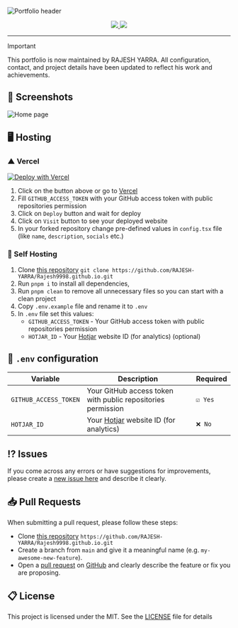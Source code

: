 ![Portfolio header](https://github.com/RAJESH-YARRA/Rajesh9998.github.io/assets/49127376/59642eac-4ac5-4d03-931c-2513d46655d3)

<div align="center">
  <a aria-label="GitHub License" href="https://github.com/Rajesh9998/Rajesh9998.github.io/blob/master/license.md">
    <img src="https://img.shields.io/github/license/Rajesh9998/Rajesh9998.github.io?color=%2334D058&logo=github&style=flat-square&label=License">
  </a>
  <a aria-label="LinkedIn" href="https://www.linkedin.com/in/rajesh-yarra/">
    <img src="https://img.shields.io/badge/LinkedIn-0077B5?style=flat-square&logo=linkedin&logoColor=white">
  </a>
</div>

---

<!-- prettier-ignore-start -->
> [!IMPORTANT]
> This portfolio is now maintained by RAJESH YARRA. All configuration, contact, and project details have been updated to reflect his work and achievements.
<!-- prettier-ignore-end -->

## 📸 Screenshots

![Home page](https://github.com/user-attachments/assets/ee4cc06b-432d-4e1a-8bd2-59a60d6ae31e)

## 🖥️ Hosting

### ▲ Vercel

[![Deploy with Vercel](https://vercel.com/button)](<https://vercel.com/new/clone?repository-url=https%3A%2F%2Fgithub.com%2FRAJESH-YARRA%2FRajesh9998.dev&env=GITHUB_ACCESS_TOKEN&envDescription=You%20can%20set%20these%20optional%20values%3A%20%20HOTJAR_ID%20-%20Your%20Hotjar%20website%20ID%20(for%20analytics)&envLink=https%3A%2F%2Fgithub.com%2FRAJESH-YARRA%2FRajesh9998.dev%3Ftab%3Dreadme-ov-file%23-env-configuration&project-name=portfolio&repository-name=portfolio&demo-title=Rajesh%20Yarra%20-%20Portfolio&demo-description=Full-stack%20developer%2C%20designer%2C%20and%20creator&demo-url=https%3A%2F%2FRajesh9998.dev&demo-image=https%3A%2F%2Fgithub.com%2Fuser-attachments%2Fassets%2Fee4cc06b-432d-4e1a-8bd2-59a60d6ae31e>)

1. Click on the button above or go to [Vercel](<https://vercel.com/new/clone?repository-url=https%3A%2F%2Fgithub.com%2FRAJESH-YARRA%2FRajesh9998.dev&env=GITHUB_ACCESS_TOKEN&envDescription=You%20can%20set%20these%20optional%20values%3A%20%20HOTJAR_ID%20-%20Your%20Hotjar%20website%20ID%20(for%20analytics)&envLink=https%3A%2F%2Fgithub.com%2FRAJESH-YARRA%2FRajesh9998.dev%3Ftab%3Dreadme-ov-file%23-env-configuration&project-name=portfolio&repository-name=portfolio&demo-title=Rajesh%20Yarra%20-%20Portfolio&demo-description=Full-stack%20developer%2C%20designer%2C%20and%20creator&demo-url=https%3A%2F%2FRajesh9998.dev&demo-image=https%3A%2F%2Fgithub.com%2Fuser-attachments%2Fassets%2Fee4cc06b-432d-4e1a-8bd2-59a60d6ae31e>)
2. Fill `GITHUB_ACCESS_TOKEN` with your GitHub access token with public repositories permission
3. Click on `Deploy` button and wait for deploy
4. Click on `Visit` button to see your deployed website
5. In your forked repository change pre-defined values in `config.tsx` file (like `name`, `description`, `socials` etc.)

### 🔩 Self Hosting

1. Clone [this repository](https://github.com/Rajesh9998/Rajesh9998.github.io) `git clone https://github.com/RAJESH-YARRA/Rajesh9998.github.io.git`
2. Run `pnpm i` to install all dependencies,
3. Run `pnpm clean` to remove all unnecessary files so you can start with a clean project
4. Copy `.env.example` file and rename it to `.env`
5. In `.env` file set this values:
   - `GITHUB_ACCESS_TOKEN` - Your GitHub access token with public repositories permission
   - `HOTJAR_ID` - Your [Hotjar](https://www.hotjar.com) website ID (for analytics) (optional)

## 📝 `.env` configuration

| Variable                      | Description                                                      | Required |
| ----------------------------- | ---------------------------------------------------------------- | -------- |
| `GITHUB_ACCESS_TOKEN`         | Your GitHub access token with public repositories permission     | `☑️ Yes` |
| `HOTJAR_ID`                   | Your [Hotjar](https://www.hotjar.com) website ID (for analytics) | `❌ No`  |

## ⁉️ Issues

If you come across any errors or have suggestions for improvements, please create a [new issue here](https://github.com/Rajesh9998/Rajesh9998.github.io/issues) and describe it clearly.

## 📥 Pull Requests

When submitting a pull request, please follow these steps:

- Clone [this repository](https://github.com/Rajesh9998/Rajesh9998.github.io) `https://github.com/RAJESH-YARRA/Rajesh9998.github.io.git`
- Create a branch from `main` and give it a meaningful name (e.g. `my-awesome-new-feature`).
- Open a [pull request](https://github.com/Rajesh9998/Rajesh9998.github.io/pulls) on [GitHub](https://github.com/) and clearly describe the feature or fix you are proposing.

## 📋 License

This project is licensed under the MIT. See the [LICENSE](https://github.com/Rajesh9998/Rajesh9998.github.io/blob/master/license.md) file for details
